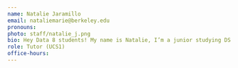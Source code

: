 ```yaml
---
name: Natalie Jaramillo
email: nataliemarie@berkeley.edu
pronouns:
photo: staff/natalie_j.png
bio: Hey Data 8 students! My name is Natalie, I’m a junior studying DS and minoring in Education. I love sports, coffee, and riding my motorcycle (i ride a Kawasaki ninja 300 😁). Excited to support you this fall!
role: Tutor (UCS1)
office-hours: 
---
```

